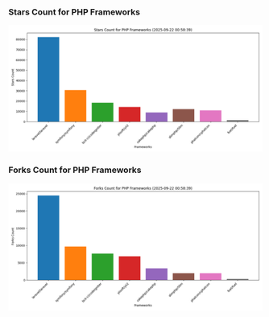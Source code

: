 ### Stars Count for PHP Frameworks

![Stars Chart](./archive/charts/20250922005839_stars_count.png)

### Forks Count for PHP Frameworks

![Forks Chart](./archive/charts/20250922005839_forks_count.png)

